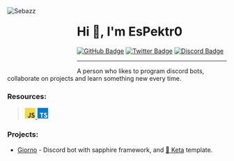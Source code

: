 <img width="150" height="150" align="left" style="float: left; margin: 0 10px 0 0;" alt="Sebazz" src="https://avatars.githubusercontent.com/u/86754350?v=4">

# Hi 👋, I'm EsPektr0


<div>
  <a href="https://github.com/espectro0"><img src="https://img.shields.io/badge/-Github-000000?style=flat-square&labelColor=000000&logo=Github&logoColor=white&link=https://github.com/espectro0" alt="GitHub Badge"/></a>
  <a href="https://twitter.com/espectro245"><img src="https://img.shields.io/badge/-Twitter-000000?style=flat-square&labelColor=000000&logo=twitter&logoColor=white&link=https://twitter.com/espectro245" alt="Twitter Badge"/></a>
  <a href="https://discord.com/users/397930764764839947"><img src="https://img.shields.io/badge/-Discord-000000?style=flat-square&labelColor=000000&logo=discord&logoColor=white&link=https://discord.com/users/397930764764839947" alt="Discord Badge"/></a>
</div>

---

A person who likes to program discord bots, collaborate on projects and learn something new every time.

### Resources:
> <p align="left"> <a href="https://www.javascript.com/" target="_blank" rel="noreferrer"> <img src="https://raw.githubusercontent.com/devicons/devicon/master/icons/javascript/javascript-original.svg" alt="javascript" width="25" height="25"/> </a> <a href="https://www.typescriptlang.org/" target="_blank" rel="noreferrer"> <img src="https://raw.githubusercontent.com/devicons/devicon/master/icons/typescript/typescript-original.svg" alt="typescript" width="25" height="25"/> </a> </p>

### Projects:
 - [Giorno](https://github.com/Espectro0/Giorno) - Discord bot with sapphire framework, and [:dolphin: Keta](https://github.com/uSebazz/Keta) template.
